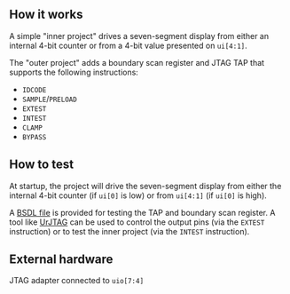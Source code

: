 <!---

This file is used to generate your project datasheet. Please fill in the information below and delete any unused
sections.

You can also include images in this folder and reference them in the markdown. Each image must be less than
512 kb in size, and the combined size of all images must be less than 1 MB.
-->

## How it works

A simple "inner project" drives a seven-segment display from either an internal 4-bit counter or from a 4-bit value presented on `ui[4:1]`.

The "outer project" adds a boundary scan register and JTAG TAP that supports the following instructions:
- `IDCODE`
- `SAMPLE`/`PRELOAD`
- `EXTEST`
- `INTEST`
- `CLAMP`
- `BYPASS`

## How to test

At startup, the project will drive the seven-segment display from either the internal 4-bit counter (if `ui[0]` is low) or from `ui[4:1]` (if `ui[0]` is high).

A [BSDL file](../bsdl/tt10.bsd) is provided for testing the TAP and boundary scan register. A tool like [UrJTAG](https://urjtag.sourceforge.io) can be used to control the output pins (via the `EXTEST` instruction) or to test the inner project (via the `INTEST` instruction).

## External hardware

JTAG adapter connected to `uio[7:4]`
